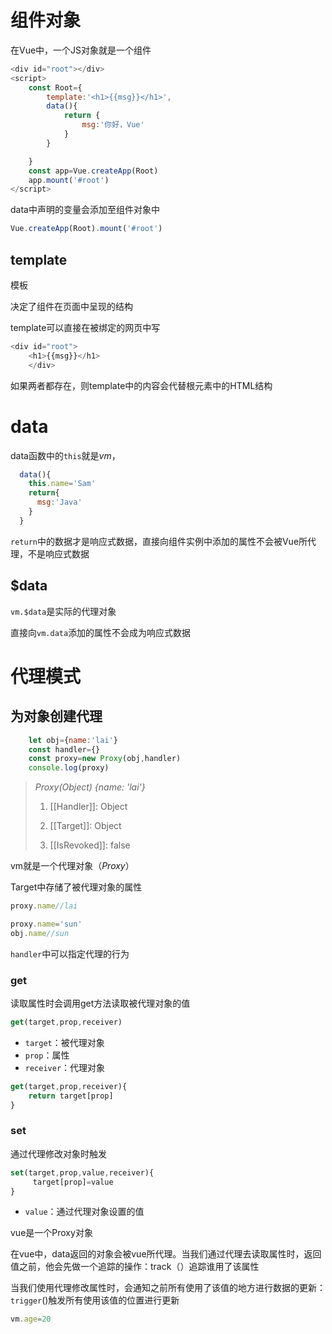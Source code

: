 # 组件对象

在Vue中，一个JS对象就是一个组件

```js
<div id="root"></div>
<script>
    const Root={
        template:'<h1>{{msg}}</h1>',
        data(){
            return {
                msg:'你好，Vue'
            }
        }

    }
    const app=Vue.createApp(Root)
    app.mount('#root')
</script>
```

data中声明的变量会添加至组件对象中

```js
Vue.createApp(Root).mount('#root')
```



## template

模板

决定了组件在页面中呈现的结构

template可以直接在被绑定的网页中写

```js
<div id="root">
    <h1>{{msg}}</h1>
    </div>
```

如果两者都存在，则template中的内容会代替根元素中的HTML结构

# data

data函数中的`this`就是*vm*，

```js
  data(){
    this.name='Sam'
    return{
      msg:'Java'
    }
  }
```

`return`中的数据才是响应式数据，直接向组件实例中添加的属性不会被Vue所代理，不是响应式数据

## $data

`vm.$data`是实际的代理对象

直接向`vm.data`添加的属性不会成为响应式数据

# 代理模式

## 为对象创建代理

```js
    let obj={name:'lai'}
    const handler={}
    const proxy=new Proxy(obj,handler)
    console.log(proxy)
```

> *Proxy(Object) {name: 'lai'}*
>
> 1. [[Handler]]: Object
>
> 2. [[Target]]: Object
>
> 3. [[IsRevoked]]: false

vm就是一个代理对象（*Proxy*）

Target中存储了被代理对象的属性

```js
proxy.name//lai
```

```js
proxy.name='sun'
obj.name//sun
```

`handler`中可以指定代理的行为

### get

读取属性时会调用get方法读取被代理对象的值

```js
get(target,prop,receiver)
```

- `target`：被代理对象
- `prop`：属性
- `receiver`：代理对象

```js
get(target,prop,receiver){
    return target[prop]
}
```

### set

通过代理修改对象时触发

```js
set(target,prop,value,receiver){
     target[prop]=value
}
```

- `value`：通过代理对象设置的值



vue是一个Proxy对象

在vue中，data返回的对象会被vue所代理。当我们通过代理去读取属性时，返回值之前，他会先做一个追踪的操作：track（）追踪谁用了该属性

当我们使用代理修改属性时，会通知之前所有使用了该值的地方进行数据的更新：`trigger`()触发所有使用该值的位置进行更新

```js
vm.age=20
```

